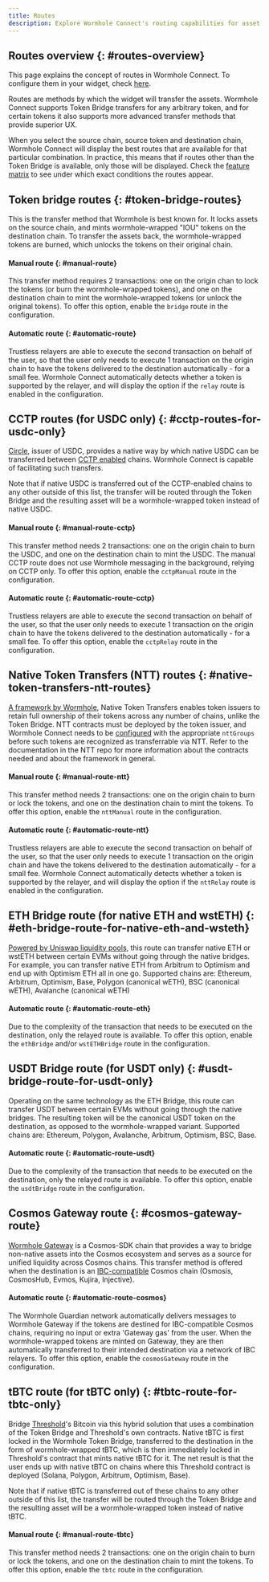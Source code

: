 ```yaml
---
title: Routes
description: Explore Wormhole Connect's routing capabilities for asset transfers, featuring Token Bridge, CCTP, NTT, and various blockchain-specific routes for optimal UX. 
---
```


## Routes overview {: #routes-overview}

This page explains the concept of routes in Wormhole Connect. To configure them in your widget, check [here](../connect/configuration.md).

Routes are methods by which the widget will transfer the assets. Wormhole Connect supports Token Bridge transfers for any arbitrary token, and for certain tokens it also supports more advanced transfer methods that provide superior UX.

When you select the source chain, source token and destination chain, Wormhole Connect will display the best routes that are available for that particular combination. In practice, this means that if routes other than the Token Bridge is available, only those will be displayed. Check the [feature matrix](./features.md) to see under which exact conditions the routes appear.

## Token bridge routes {: #token-bridge-routes}

This is the transfer method that Wormhole is best known for. It locks assets on the source chain, and mints wormhole-wrapped "IOU" tokens on the destination chain. To transfer the assets back, the wormhole-wrapped tokens are burned, which unlocks the tokens on their original chain.

#### Manual route {: #manual-route}

This transfer method requires 2 transactions: one on the origin chan to lock the tokens (or burn the wormhole-wrapped tokens), and one on the destination chain to mint the wormhole-wrapped tokens (or unlock the original tokens). To offer this option, enable the `bridge` route in the configuration.

#### Automatic route {: #automatic-route}

Trustless relayers are able to execute the second transaction on behalf of the user, so that the user only needs to execute 1 transaction on the origin chain to have the tokens delivered to the destination automatically - for a small fee. Wormhole Connect automatically detects whether a token is supported by the relayer, and will display the option if the `relay` route is enabled in the configuration.

## CCTP routes (for USDC only) {: #cctp-routes-for-usdc-only}
 
[Circle](https://www.circle.com/en/), issuer of USDC, provides a native way by which native USDC can be transferred between [CCTP enabled](https://www.circle.com/en/cross-chain-transfer-protocol) chains. Wormhole Connect is capable of facilitating such transfers.

Note that if native USDC is transferred out of the CCTP-enabled chains to any other outside of this list, the transfer will be routed through the Token Bridge and the resulting asset will be a wormhole-wrapped token instead of native USDC.

#### Manual route {: #manual-route-cctp}
This transfer method needs 2 transactions: one on the origin chain to burn the USDC, and one on the destination chain to mint the USDC. The manual CCTP route does not use Wormhole messaging in the background, relying on CCTP only. To offer this option, enable the `cctpManual` route in the configuration.

#### Automatic route {: #automatic-route-cctp}
Trustless relayers are able to execute the second transaction on behalf of the user, so that the user only needs to execute 1 transaction on the origin chain to have the tokens delivered to the destination automatically - for a small fee. To offer this option, enable the `cctpRelay` route in the configuration.

## Native Token Transfers (NTT) routes {: #native-token-transfers-ntt-routes}


[A framework by Wormhole](https://github.com/wormhole-foundation/example-native-token-transfers), Native Token Transfers enables token issuers to retain full ownership of their tokens across any number of chains, unlike the Token Bridge. NTT contracts must be deployed by the token issuer, and Wormhole Connect needs to be [configured](./configuration.md) with the appropriate `nttGroups` before such tokens are recognized as transferrable via NTT. Refer to the documentation in the NTT repo for more information about the contracts needed and about the framework in general.

#### Manual route {: #manual-route-ntt}
This transfer method needs 2 transactions: one on the origin chain to burn or lock the tokens, and one on the destination chain to mint the tokens. To offer this option, enable the `nttManual` route in the configuration.

#### Automatic route  {: #automatic-route-ntt}
Trustless relayers are able to execute the second transaction on behalf of the user, so that the user only needs to execute 1 transaction on the origin chain and have the tokens delivered to the destination automatically - for a small fee. Wormhole Connect automatically detects whether a token is supported by the relayer, and will display the option if the `nttRelay` route is enabled in the configuration.

## ETH Bridge route (for native ETH and wstETH) {: #eth-bridge-route-for-native-eth-and-wsteth}

[Powered by Uniswap liquidity pools](https://github.com/wormhole-foundation/example-uniswap-liquidity-layer), this route can transfer native ETH or wstETH between certain EVMs without going through the native bridges. For example, you can transfer native ETH from Arbitrum to Optimism and end up with Optimism ETH all in one go. Supported chains are: Ethereum, Arbitrum, Optimism, Base, Polygon (canonical wETH), BSC (canonical wETH), Avalanche (canonical wETH)

#### Automatic route {: #automatic-route-eth}
Due to the complexity of the transaction that needs to be executed on the destination, only the relayed route is available. To offer this option, enable the `ethBridge` and/or `wstETHBridge` route in the configuration.

## USDT Bridge route (for USDT only) {: #usdt-bridge-route-for-usdt-only}

Operating on the same technology as the ETH Bridge, this route can transfer USDT between certain EVMs without going through the native bridges. The resulting token will be the canonical USDT token on the destination, as opposed to the wormhole-wrapped variant. Supported chains are: Ethereum, Polygon, Avalanche, Arbitrum, Optimism, BSC, Base.

#### Automatic route {: #automatic-route-usdt}

Due to the complexity of the transaction that needs to be executed on the destination, only the relayed route is available. To offer this option, enable the `usdtBridge` route in the configuration.

## Cosmos Gateway route {: #cosmos-gateway-route}

[Wormhole Gateway](https://docs.wormhole.com/wormhole/explore-wormhole/gateway) is a Cosmos-SDK chain that provides a way to bridge non-native assets into the Cosmos ecosystem and serves as a source for unified liquidity across Cosmos chains. This transfer method is offered when the destination is an [IBC-compatible](https://cosmos.network/ibc/) Cosmos chain (Osmosis, CosmosHub, Evmos, Kujira, Injective).

#### Automatic route {: #automatic-route-cosmos}

The Wormhole Guardian network automatically delivers messages to Wormhole Gateway if the tokens are destined for IBC-compatible Cosmos chains, requiring no input or extra 'Gateway gas' from the user. When the wormhole-wrapped tokens are minted on Gateway, they are then automatically transferred to their intended destination via a network of IBC relayers. To offer this option, enable the `cosmosGateway` route in the configuration.

## tBTC route (for tBTC only) {: #tbtc-route-for-tbtc-only}

Bridge [Threshold](https://threshold.network/)'s Bitcoin via this hybrid solution that uses a combination of the Token Bridge and Threshold's own contracts. Native tBTC is first locked in the Wormhole Token Bridge, transferred to the destination in the form of wormhole-wrapped tBTC, which is then immediately locked in Threshold's contract that mints native tBTC for it. The net result is that the user ends up with native tBTC on chains where this Threshold contract is deployed (Solana, Polygon, Arbitrum, Optimism, Base).

Note that if native tBTC is transferred out of these chains to any other outside of this list, the transfer will be routed through the Token Bridge and the resulting asset will be a wormhole-wrapped token instead of native tBTC.

#### Manual route  {: #manual-route-tbtc}

This transfer method needs 2 transactions: one on the origin chain to burn or lock the tokens, and one on the destination chain to mint the tokens. To offer this option, enable the `tbtc` route in the configuration.